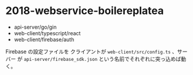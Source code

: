 # 2018-webservice-boilereplatea

- api-server/go/gin
- web-client/typescript/react
- web-client/firebase/auth

Firebase の設定ファイルを クライアントが `web-client/src/config.ts` 、サーバー が `api-server/firebase_sdk.json` という名前でそれぞれに突っ込めば動く。
